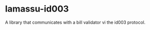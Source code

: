 lamassu-id003
=============

A library that communicates with a bill validator vi the id003 protocol.
